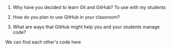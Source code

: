 1. Why have you decided to learn Git and GitHub?
To use with my students

2. How do you plan to use GitHub in your classroom?

3. What are ways that GitHub might help you and your students manage code?

We can find each other's code here
